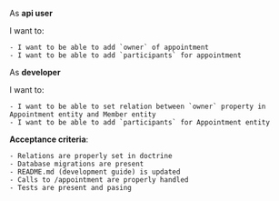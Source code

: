 As **api user**

I want to:

    - I want to be able to add `owner` of appointment
    - I want to be able to add `participants` for appointment
    
As **developer**

I want to:

    - I want to be able to set relation between `owner` property in Appointment entity and Member entity
    - I want to be able to add `participants` for Appointment entity
    
    
**Acceptance criteria**:

    - Relations are properly set in doctrine
    - Database migrations are present
    - README.md (development guide) is updated
    - Calls to /appointment are properly handled
    - Tests are present and pasing